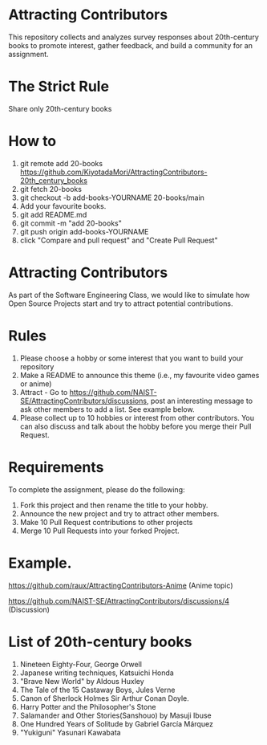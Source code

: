 # Attracting Contributors

This repository collects and analyzes survey responses about 20th-century books to promote interest, gather feedback, and build a community for an assignment.

# The Strict Rule

Share only 20th-century books

# How to

1. git remote add 20-books https://github.com/KiyotadaMori/AttractingContributors-20th_century_books
2. git fetch 20-books
3. git checkout -b add-books-YOURNAME 20-books/main
4. Add your favourite books.
5. git add README.md
6. git commit -m "add 20-books"
7. git push origin add-books-YOURNAME
8. click "Compare and pull request" and "Create Pull Request"

# Attracting Contributors

As part of the Software Engineering Class, we would like to simulate how Open Source Projects start and try to attract potential contributions.

# Rules

1. Please choose a hobby or some interest that you want to build your repository
2. Make a README to announce this theme (i.e., my favourite video games or anime)
3. Attract - Go to https://github.com/NAIST-SE/AttractingContributors/discussions, post an interesting message to ask other members to add a list. See example below.
4. Please collect up to 10 hobbies or interest from other contributors. You can also discuss and talk about the hobby before you merge their Pull Request.

# Requirements

To complete the assignment, please do the following:

1. Fork this project and then rename the title to your hobby.
2. Announce the new project and try to attract other members.
3. Make 10 Pull Request contributions to other projects
4. Merge 10 Pull Requests into your forked Project.

# Example.

https://github.com/raux/AttractingContributors-Anime (Anime topic)

https://github.com/NAIST-SE/AttractingContributors/discussions/4 (Discussion)

# List of 20th-century books

1. Nineteen Eighty-Four, George Orwell
2. Japanese writing techniques, Katsuichi Honda
3. "Brave New World" by Aldous Huxley
4. The Tale of the 15 Castaway Boys, Jules Verne
5. Canon of Sherlock Holmes Sir Arthur Conan Doyle.
6. Harry Potter and the Philosopher's Stone
7. Salamander and Other Stories(Sanshouo) by Masuji Ibuse
8. One Hundred Years of Solitude by Gabriel García Márquez
9. "Yukiguni" Yasunari Kawabata
